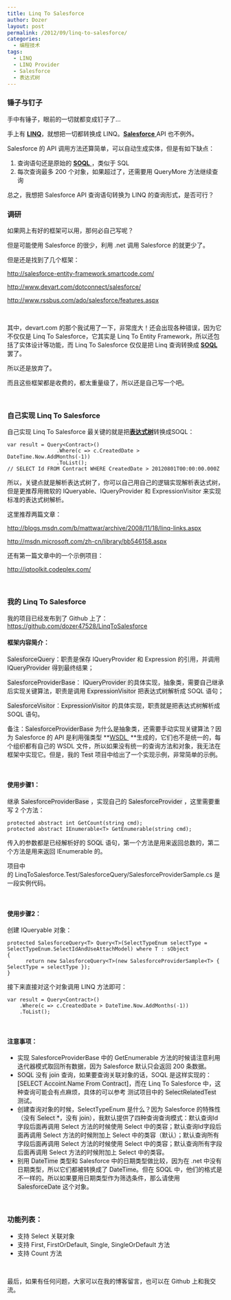 ```yaml
---
title: Linq To Salesforce
author: Dozer
layout: post
permalink: /2012/09/linq-to-salesforce/
categories:
  - 编程技术
tags:
  - LINQ
  - LINQ Provider
  - Salesforce
  - 表达式树
---
```


### 锤子与钉子

手中有锤子，眼前的一切就都变成钉子了…

手上有 <a href="http://msdn.microsoft.com/zh-cn/library/bb397926.aspx" target="_blank"><strong>LINQ</strong></a>，就想把一切都转换成 LINQ。<a href="http://www.salesforce.com/cn/" target="_blank"><strong>Salesforce</strong> </a>API 也不例外。

Salesforce 的 API 调用方法还算简单，可以自动生成实体，但是有如下缺点：

1.  查询语句还是原始的 <a href="http://www.salesforce.com/us/developer/docs/api/Content/sforce_api_calls_soql.htm" target="_blank"><strong>SOQL</strong> </a>，类似于 SQL
2.  每次查询最多 200 个对象，如果超过了，还需要用 QueryMore 方法继续查询

总之，我想把 Salesforce API 查询语句转换为 LINQ 的查询形式，是否可行？

<!--more-->

### 调研

如果网上有好的框架可以用，那何必自己写呢？

但是可能使用 Salesforce 的很少，利用 .net 调用 Salesforce 的就更少了。

但是还是找到了几个框架：

<http://salesforce-entity-framework.smartcode.com/>

<http://www.devart.com/dotconnect/salesforce/>

<http://www.rssbus.com/ado/salesforce/features.aspx>

&nbsp;

其中，devart.com 的那个我试用了一下，非常庞大！还会出现各种错误，因为它不仅仅是 Linq To Salesforce，它其实是 Linq To Entity Framework，所以还包括了实体设计等功能，而 Linq To Salesforce 仅仅是把 Linq 查询转换成 <a href="http://www.salesforce.com/us/developer/docs/api/Content/sforce_api_calls_soql.htm" target="_blank"><strong>SOQL</strong> </a>罢了。

所以还是放弃了。

而且这些框架都是收费的，都太重量级了，所以还是自己写一个吧。

&nbsp;

### 自己实现 Linq To Salesforce

自己实现 Linq To Salesforce 最关键的就是把<a href="http://msdn.microsoft.com/zh-cn/library/bb397951.aspx" target="_blank"><strong>表达式树</strong></a>转换成SOQL：

    var result = Query<Contract>()
                    .Where(c => c.CreatedDate > DateTime.Now.AddMonths(-1))
                    .ToList();
    // SELECT Id FROM Contract WHERE CreatedDate > 20120801T00:00:00.000Z

所以，关键点就是解析表达式树了，你可以自己用自己的逻辑实现解析表达式树，但是更推荐用微软的 IQueryable、IQueryProvider 和 ExpressionVisitor 来实现标准的表达式树解析。

这里推荐两篇文章：

<http://blogs.msdn.com/b/mattwar/archive/2008/11/18/linq-links.aspx>

<http://msdn.microsoft.com/zh-cn/library/bb546158.aspx>

还有第一篇文章中的一个示例项目：

<http://iqtoolkit.codeplex.com/>

&nbsp;

### 我的 Linq To Salesforce

我的项目已经发布到了 Github 上了：<https://github.com/dozer47528/LinqToSalesforce>

#### 框架内容简介：

<span style="background-color: #eeeeee;">SalesforceQuery</span>：职责是保存 IQueryProvider 和 Expression 的引用，并调用 <span style="background-color: #eeeeee;">IQueryProvider</span> 得到最终结果；

<span style="background-color: #eeeeee;">SalesforceProviderBase</span>： <span style="background-color: #eeeeee;">IQueryProvider </span>的具体实现，抽象类，需要自己继承后实现关键算法，职责是调用 <span style="background-color: #eeeeee;">ExpressionVisitor</span> 把表达式树解析成 SOQL 语句；

<span style="background-color: #eeeeee;">SalesforceVisitor</span>：<span style="background-color: #eeeeee;">ExpressionVisitor</span> 的具体实现，职责就是把表达式树解析成 SOQL 语句。

备注：<span style="background-color: #eeeeee;">SalesforceProviderBase</span> 为什么是抽象类，还需要手动实现关键算法？因为 Salesforce 的 API 是利用强类型 **<a href="http://www.w3.org/TR/wsdl" target="_blank">WSDL </a> **生成的，它们也不是统一的，每个组织都有自己的 WSDL 文件，所以如果没有统一的查询方法和对象，我无法在框架中实现它。但是，我的 <span style="background-color: #eeeeee;">Test</span> 项目中给出了一个实现示例，非常简单的示例。

&nbsp;

#### 使用步骤1：

继承 <span style="background-color: #eeeeee;">SalesforceProviderBase<T></span> ，实现自己的 <span style="background-color: #eeeeee;">SalesforceProvider<T></span> ，这里需要重写 2 个方法：

    protected abstract int GetCount(string cmd);
    protected abstract IEnumerable<T> GetEnumerable(string cmd);

传入的参数都是已经解析好的 <span style="background-color: #eeeeee;">SOQL</span> 语句，第一个方法是用来返回总数的，第二个方法是用来返回 IEnumerable<T> 的。

项目中的 LinqToSalesforce.Test/SalesforceQuery/SalesforceProviderSample.cs 是一段实例代码。

&nbsp;

#### 使用步骤2：

创建 IQueryable<T> 对象：

    protected SalesforceQuery<T> Query<T>(SelectTypeEnum selectType = SelectTypeEnum.SelectIdAndUseAttachModel) where T : sObject
    {
          return new SalesforceQuery<T>(new SalesforceProviderSample<T> { SelectType = selectType });
    }

接下来直接对这个对象调用 LINQ 方法即可：

    var result = Query<Contract>()
        .Where(c => c.CreatedDate > DateTime.Now.AddMonths(-1))
        .ToList();

&nbsp;

#### 注意事项：

*   实现 SalesforceProviderBase<T> 中的 GetEnumerable 方法的时候请注意利用迭代器模式取回所有数据，因为 Salesforce 默认只会返回 200 条数据。
*   <span style="background-color: #eeeeee;">SOQL</span> 没有 <span style="background-color: #eeeeee;">join</span> 查询，如果要查询关联对象的话，SOQL 是这样实现的：<span style="background-color: #eeeeee;">[SELECT Accoint.Name From Contract]<span style="background-color: #ffffff;">，而在 Linq To Salesforce 中，这种查询可能会有点麻烦，具体的可以参考 测试项目中的 <span style="background-color: #eeeeee;">SelectRelatedTest</span> 测试。</span></span>
*   <span style="background-color: #eeeeee;"><span style="background-color: #eeeeee;"><span style="background-color: #ffffff;">创建查询对象的时候，</span></span></span>SelectTypeEnum 是什么？因为 Salesforce 的特殊性（没有<span style="background-color: #eeeeee;"> Select *</span>，没有 <span style="background-color: #eeeeee;">join</span>），我默认提供了四种查询查询模式：默认查询Id字段后面再调用 Select 方法的时候使用 Select 中的类容；默认查询Id字段后面再调用 Select 方法的时候附加上 Select 中的类容（默认）；默认查询所有字段后面再调用 Select 方法的时候使用 Select 中的类容；默认查询所有字段后面再调用 Select 方法的时候附加上 Select 中的类容。
*   别用 <span style="background-color: #eeeeee;">DateTime</span> 类型和 Salesforce 中的日期类型做比较，因为在 .net 中没有日期类型，所以它们都被转换成了 <span style="background-color: #eeeeee;">DateTime</span>。但在 <span style="background-color: #eeeeee;">SOQL</span> 中，他们的格式是不一样的。所以如果要用日期类型作为筛选条件，那么请使用 <span style="background-color: #eeeeee;">SalesforceDate</span> 这个对象。

&nbsp;

### 功能列表：

*   支持 Select 关联对象
*   支持 First, FirstOrDefault, Single, SingleOrDefault 方法
*   支持 Count 方法

&nbsp;

最后，如果有任何问题，大家可以在我的博客留言，也可以在 Github 上和我交流。
